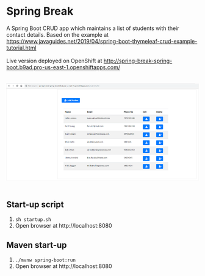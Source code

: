 # Spring Break
A Spring Boot CRUD app which maintains a list of students with their contact details. Based on the example at https://www.javaguides.net/2019/04/spring-boot-thymeleaf-crud-example-tutorial.html
<br>
<br>
Live version deployed on OpenShift at http://spring-break-spring-boot.b9ad.pro-us-east-1.openshiftapps.com/
<br>
<br>
<br>
![Spring Break](screenshot.png)
<br>
<br>
## Start-up script
1. `sh startup.sh`
2. Open browser at http://localhost:8080

## Maven start-up
1. `./mvnw spring-boot:run`
2. Open browser at http://localhost:8080
